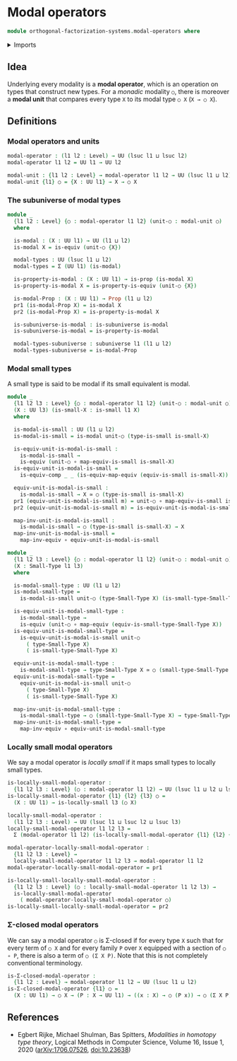 # Modal operators

```agda
module orthogonal-factorization-systems.modal-operators where
```

<details><summary>Imports</summary>

```agda
open import foundation.dependent-pair-types
open import foundation.equivalences
open import foundation.functions
open import foundation.locally-small-types
open import foundation.propositions
open import foundation.small-types
open import foundation.subuniverses
open import foundation.universe-levels
```

</details>

## Idea

Underlying every modality is a **modal operator**, which is an operation on
types that construct new types. For a _monadic_ modality `○`, there is moreover
a **modal unit** that compares every type `X` to its modal type `○ X` (`X → ○ X`).

## Definitions

### Modal operators and units

```agda
modal-operator : (l1 l2 : Level) → UU (lsuc l1 ⊔ lsuc l2)
modal-operator l1 l2 = UU l1 → UU l2

modal-unit : {l1 l2 : Level} → modal-operator l1 l2 → UU (lsuc l1 ⊔ l2)
modal-unit {l1} ○ = {X : UU l1} → X → ○ X
```

### The subuniverse of modal types

```agda
module _
  {l1 l2 : Level} {○ : modal-operator l1 l2} (unit-○ : modal-unit ○)
  where

  is-modal : (X : UU l1) → UU (l1 ⊔ l2)
  is-modal X = is-equiv (unit-○ {X})

  modal-types : UU (lsuc l1 ⊔ l2)
  modal-types = Σ (UU l1) (is-modal)

  is-property-is-modal : (X : UU l1) → is-prop (is-modal X)
  is-property-is-modal X = is-property-is-equiv (unit-○ {X})

  is-modal-Prop : (X : UU l1) → Prop (l1 ⊔ l2)
  pr1 (is-modal-Prop X) = is-modal X
  pr2 (is-modal-Prop X) = is-property-is-modal X

  is-subuniverse-is-modal : is-subuniverse is-modal
  is-subuniverse-is-modal = is-property-is-modal

  modal-types-subuniverse : subuniverse l1 (l1 ⊔ l2)
  modal-types-subuniverse = is-modal-Prop
```

### Modal small types

A small type is said to be modal if its small equivalent is modal.

```agda
module _
  {l1 l2 l3 : Level} {○ : modal-operator l1 l2} (unit-○ : modal-unit ○)
  (X : UU l3) (is-small-X : is-small l1 X)
  where

  is-modal-is-small : UU (l1 ⊔ l2)
  is-modal-is-small = is-modal unit-○ (type-is-small is-small-X)

  is-equiv-unit-is-modal-is-small :
    is-modal-is-small →
    is-equiv (unit-○ ∘ map-equiv-is-small is-small-X)
  is-equiv-unit-is-modal-is-small =
    is-equiv-comp _ _ (is-equiv-map-equiv (equiv-is-small is-small-X))

  equiv-unit-is-modal-is-small :
    is-modal-is-small → X ≃ ○ (type-is-small is-small-X)
  pr1 (equiv-unit-is-modal-is-small m) = unit-○ ∘ map-equiv-is-small is-small-X
  pr2 (equiv-unit-is-modal-is-small m) = is-equiv-unit-is-modal-is-small m

  map-inv-unit-is-modal-is-small :
    is-modal-is-small → ○ (type-is-small is-small-X) → X
  map-inv-unit-is-modal-is-small =
    map-inv-equiv ∘ equiv-unit-is-modal-is-small

module _
  {l1 l2 l3 : Level} {○ : modal-operator l1 l2} (unit-○ : modal-unit ○)
  (X : Small-Type l1 l3)
  where

  is-modal-small-type : UU (l1 ⊔ l2)
  is-modal-small-type =
    is-modal-is-small unit-○ (type-Small-Type X) (is-small-type-Small-Type X)

  is-equiv-unit-is-modal-small-type :
    is-modal-small-type →
    is-equiv (unit-○ ∘ map-equiv (equiv-is-small-type-Small-Type X))
  is-equiv-unit-is-modal-small-type =
    is-equiv-unit-is-modal-is-small unit-○
      ( type-Small-Type X)
      ( is-small-type-Small-Type X)

  equiv-unit-is-modal-small-type :
    is-modal-small-type → type-Small-Type X ≃ ○ (small-type-Small-Type X)
  equiv-unit-is-modal-small-type =
    equiv-unit-is-modal-is-small unit-○
      ( type-Small-Type X)
      ( is-small-type-Small-Type X)

  map-inv-unit-is-modal-small-type :
    is-modal-small-type → ○ (small-type-Small-Type X) → type-Small-Type X
  map-inv-unit-is-modal-small-type =
    map-inv-equiv ∘ equiv-unit-is-modal-small-type
```

### Locally small modal operators

We say a modal operator is _locally small_ if it maps small types to
locally small types.

```agda
is-locally-small-modal-operator :
  {l1 l2 l3 : Level} (○ : modal-operator l1 l2) → UU (lsuc l1 ⊔ l2 ⊔ lsuc l3)
is-locally-small-modal-operator {l1} {l2} {l3} ○ =
  (X : UU l1) → is-locally-small l3 (○ X)

locally-small-modal-operator :
  (l1 l2 l3 : Level) → UU (lsuc l1 ⊔ lsuc l2 ⊔ lsuc l3)
locally-small-modal-operator l1 l2 l3 =
  Σ (modal-operator l1 l2) (is-locally-small-modal-operator {l1} {l2} {l3})

modal-operator-locally-small-modal-operator :
  {l1 l2 l3 : Level} →
  locally-small-modal-operator l1 l2 l3 → modal-operator l1 l2
modal-operator-locally-small-modal-operator = pr1

is-locally-small-locally-small-modal-operator :
  {l1 l2 l3 : Level} (○ : locally-small-modal-operator l1 l2 l3) →
  is-locally-small-modal-operator
    ( modal-operator-locally-small-modal-operator ○)
is-locally-small-locally-small-modal-operator = pr2
```

### Σ-closed modal operators

We can say a modal operator `○` is Σ-closed if for every type `X` such that for
every term of `○ X` and for every family `P` over `X` equipped with a section
of `○ ∘ P`, there is also a term of `○ (Σ X P)`. Note that this is not
completely conventional terminology.

```agda
is-Σ-closed-modal-operator :
  {l1 l2 : Level} → modal-operator l1 l2 → UU (lsuc l1 ⊔ l2)
is-Σ-closed-modal-operator {l1} ○ =
  (X : UU l1) → ○ X → (P : X → UU l1) → ((x : X) → ○ (P x)) → ○ (Σ X P)
```

## References

- Egbert Rijke, Michael Shulman, Bas Spitters, _Modalities in homotopy type theory_, Logical Methods in Computer Science, Volume 16, Issue 1, 2020 ([arXiv:1706.07526](https://arxiv.org/abs/1706.07526), [doi:10.23638](https://doi.org/10.23638/LMCS-16%281%3A2%292020))
